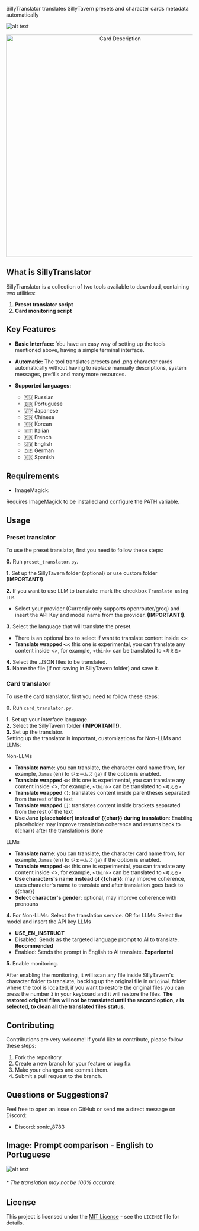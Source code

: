 SillyTranslator translates SillyTavern presets and character cards metadata automatically

![alt text](https://files.catbox.moe/gv9j3i.png "Card Message")

<p align="center">
  <img src="https://files.catbox.moe/2hhlx7.png" alt="Card Description" width=600>
</p>

## What is SillyTranslator

SillyTranslator is a collection of two tools available to download, containing two utilities:

1. **Preset translator script**
2. **Card monitoring script**

## Key Features

*   **Basic Interface:** You have an easy way of setting up the tools mentioned above, having a simple terminal interface.
*   **Automatic:** The tool translates presets and .png character cards automatically without having to replace manually descriptions, system messages, prefills and many more resources.

* **Supported languages:** 
  * 🇷🇺 Russian
  * 🇧🇷 Portuguese
  * 🇯🇵 Japanese
  * 🇨🇳 Chinese
  * 🇰🇷 Korean
  * 🇮🇹 Italian
  * 🇫🇷 French
  * 🇬🇧 English
  * 🇩🇪 German
  * 🇪🇸 Spanish

## Requirements
* ImageMagick:

Requires ImageMagick to be installed and configure the PATH variable.

## Usage

### Preset translator
To use the preset translator, first you need to follow these steps:

**0.** Run `preset_translator.py`.

**1.** Set up the SillyTavern folder (optional) or use custom folder **(IMPORTANT!)**.

**2.** If you want to use LLM to translate: mark the checkbox `Translate using LLM`.
* Select your provider (Currently only supports openrouter/groq) and insert the API Key and model name from the provider. **(IMPORTANT!)**.


**3.** Select the language that will translate the preset.

* There is an optional box to select if want to translate content inside <>:
* **Translate wrapped `<>`**: this one is experimental, you can translate any content inside <>, for example, `<think>` can be translated to `<考える>`

**4.** Select the .JSON files to be translated.
\
**5.** Name the file (if not saving in SillyTavern folder) and save it.

### Card translator
To use the card translator, first you need to follow these steps:

**0.** Run `card_translator.py`.

**1.** Set up your interface language.\
**2.** Select the SillyTavern folder **(IMPORTANT!)**.\
**3.** Set up the translator.\
Setting up the translator is important, customizations for Non-LLMs and LLMs:

Non-LLMs
* **Translate name**: you can translate, the character card name from, for example, `James` (en) to `ジェームズ` (ja) if the option is enabled.
* **Translate wrapped `<>`**: this one is experimental, you can translate any content inside <>, for example, `<think>` can be translated to `<考える>`
* **Translate wrapped `()`**: translates content inside parentheses separated from the rest of the text
* **Translate wrapped `[]`**: translates content inside brackets separated from the rest of the text
* **Use Jane (placeholder) instead of {{char}} during translation**: Enabling placeholder may improve translation coherence and returns back to {{char}} after the translation is done


LLMs
* **Translate name**: you can translate, the character card name from, for example, `James` (en) to `ジェームズ` (ja) if the option is enabled.
* **Translate wrapped `<>`**: this one is experimental, you can translate any content inside <>, for example, `<think>` can be translated to `<考える>`
* **Use characters's name instead of {{char}}**: may improve coherence, uses character's name to translate and after translation goes back to {{char}}
* **Select character's gender**: optional, may improve coherence with pronouns
  

**4.** For Non-LLMs: Select the translation service. OR for LLMs: Select the model and insert the API key
LLMs
* **USE_EN_INSTRUCT**
* Disabled: Sends as the targeted language prompt to AI to translate. **Recommended**
* Enabled: Sends the prompt in English to AI translate. **Experiental**
  
**5.** Enable monitoring.

After enabling the monitoring, it will scan any file inside SillyTavern's character folder to translate, backing up the original file in `Original` folder where the tool is localted, if you want to restore the original files you can press the number `3` in your keyboard and it will restore the files. **The restored original files will not be translated until the second option, `2` is selected, to clean all the translated files status.**

## Contributing

Contributions are very welcome! If you'd like to contribute, please follow these steps:

1. Fork the repository.
2. Create a new branch for your feature or bug fix.
3. Make your changes and commit them.
4. Submit a pull request to the branch.

## Questions or Suggestions?

Feel free to open an issue on GitHub or send me a direct message on Discord:

*   Discord: sonic\_8783

## Image: Prompt comparison - English to Portuguese

![alt text](https://files.catbox.moe/ga0w87.png "Preset")
###### * The translation may not be 100% accurate.
## License

This project is licensed under the [MIT License](./LICENSE) - see the `LICENSE` file for details.
